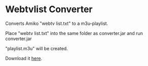 # Webtvlist Converter
Converts Amiko "webtv list.txt" to a m3u-playlist.

Place "webtv list.txt" into the same folder as converter.jar and run converter.jar

"playlist.m3u" will be created.

Download it [here](https://github.com/Yunsi151/webtvlist_converter/releases).
